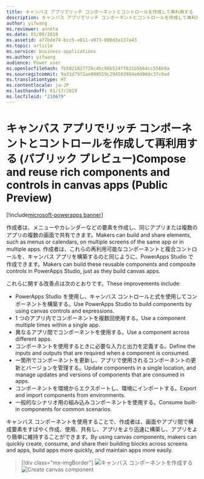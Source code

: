 ```yaml
---
title: キャンバス アプリでリッチ コンポーネントとコントロールを作成して再利用する
description: キャンバス アプリでリッチ コンポーネントとコントロールを作成して再利用する
author: yifwang
ms.reviewer: anneta
ms.date: 01/09/2019
ms.assetid: a77bde74-bcc5-e811-a973-000d3a137a43
ms.topic: article
ms.service: business-applications
ms.author: yifwang
audience: Power user
ms.openlocfilehash: fb5021827726c4bc96b524ff631b5b64cc556b9a
ms.sourcegitcommit: 9a31d79f2ae098559c294503984e0d9ddc37c0ad
ms.translationtype: HT
ms.contentlocale: ja-JP
ms.lasthandoff: 01/17/2019
ms.locfileid: "210679"
---
```

# <a name="compose-and-reuse-rich-components-and-controls-in-canvas-apps-public-preview"></a><span data-ttu-id="ce8da-103">キャンバス アプリでリッチ コンポーネントとコントロールを作成して再利用する (パブリック プレビュー)</span><span class="sxs-lookup"><span data-stu-id="ce8da-103">Compose and reuse rich components and controls in canvas apps (Public Preview)</span></span>


[!include[microsoft-powerapps banner](../includes/microsoft-powerapps.md)]

<span data-ttu-id="ce8da-104">作成者は、メニューやカレンダーなどの要素を作成し、同じアプリまたは複数のアプリの複数の画面で共有できます。</span><span class="sxs-lookup"><span data-stu-id="ce8da-104">Makers can build and share elements, such as menus or calendars, on multiple screens of the same app or in multiple apps.</span></span> <span data-ttu-id="ce8da-105">作成者は、これらの再利用可能なコンポーネントと複合コントロールを、キャンバス アプリを構築するのと同じように、PowerApps Studio で作成できます。</span><span class="sxs-lookup"><span data-stu-id="ce8da-105">Makers can build these reusable components and composite controls in PowerApps Studio, just as they build canvas apps.</span></span>

<span data-ttu-id="ce8da-106">これらに関する改善点は次のとおりです。</span><span class="sxs-lookup"><span data-stu-id="ce8da-106">These improvements include:</span></span>

- <span data-ttu-id="ce8da-107">PowerApps Studio を使用し、キャンバス コントロールと式を使用してコンポーネントを構築する。</span><span class="sxs-lookup"><span data-stu-id="ce8da-107">Use PowerApps Studio to build components by using canvas controls and expressions.</span></span>
- <span data-ttu-id="ce8da-108">1 つのアプリ内でコンポーネントを複数回使用する。</span><span class="sxs-lookup"><span data-stu-id="ce8da-108">Use a component multiple times within a single app.</span></span>
- <span data-ttu-id="ce8da-109">異なるアプリ間でコンポーネントを使用する。</span><span class="sxs-lookup"><span data-stu-id="ce8da-109">Use a component across different apps.</span></span>
- <span data-ttu-id="ce8da-110">コンポーネントを使用するときに必要な入力と出力を定義する。</span><span class="sxs-lookup"><span data-stu-id="ce8da-110">Define the inputs and outputs that are required when a component is consumed.</span></span>
- <span data-ttu-id="ce8da-111">一箇所でコンポーネントを更新し、アプリで使用されるコンポーネントの更新とバージョンを管理する。</span><span class="sxs-lookup"><span data-stu-id="ce8da-111">Update components in a single location, and manage updates and versions of components that are consumed in apps.</span></span>
- <span data-ttu-id="ce8da-112">コンポーネントを環境からエクスポートし、環境にインポートする。</span><span class="sxs-lookup"><span data-stu-id="ce8da-112">Export and import components from environments.</span></span>
- <span data-ttu-id="ce8da-113">一般的なシナリオ用の組み込みコンポーネントを使用する。</span><span class="sxs-lookup"><span data-stu-id="ce8da-113">Consume built-in components for common scenarios.</span></span>

<span data-ttu-id="ce8da-114">キャンバス コンポーネントを使用することで、作成者は、画面やアプリ間で構成要素をすばやく作成、使用、共有し、アプリをより迅速に構築し、アプリをより簡単に維持することができます。</span><span class="sxs-lookup"><span data-stu-id="ce8da-114">By using canvas components, makers can quickly create, consume, and share their building blocks across screens and apps, build apps more quickly, and maintain apps more easily.</span></span>

> [!div class="mx-imgBorder"]
> <span data-ttu-id="ce8da-115">![キャンバス コンポーネントを作成する](media/createcomponent.JPG "キャンバス コンポーネントを作成する")</span><span class="sxs-lookup"><span data-stu-id="ce8da-115">![Create canvas component](media/createcomponent.JPG "Create canvas component")</span></span>
